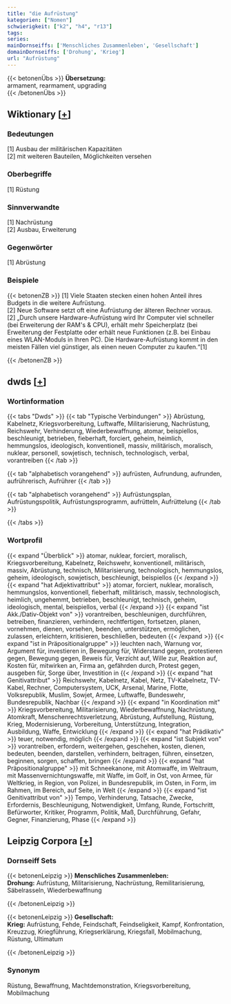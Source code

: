 ```yaml
---
title: "die Aufrüstung"
kategorien: ["Nomen"]
schwierigkeit: ["k2", "h4", "r13"]
tags:
series:
mainDornseiffs: ['Menschliches Zusammenleben', 'Gesellschaft']
domainDornseiffs: ['Drohung', 'Krieg']
url: "Aufrüstung"
---
```


{{< betonenÜbs >}}
**Übersetzung:**  
armament, rearmament, upgrading  
{{< /betonenÜbs >}}

## Wiktionary [[+](https://de.wiktionary.org/wiki/Aufrüstung)]

### Bedeutungen
[1] Ausbau der militärischen Kapazitäten  
[2] mit weiteren Bauteilen, Möglichkeiten versehen  

### Oberbegriffe
[1] Rüstung  

### Sinnverwandte
[1] Nachrüstung  
[2] Ausbau, Erweiterung  

### Gegenwörter
[1] Abrüstung  

### Beispiele
{{< betonenZB >}}
[1] Viele Staaten stecken einen hohen Anteil ihres Budgets in die weitere Aufrüstung.  
[2] Neue Software setzt oft eine Aufrüstung der älteren Rechner voraus.  
[2] „Durch unsere Hardware-Aufrüstung wird Ihr Computer viel schneller (bei Erweiterung der RAM's & CPU), erhält mehr Speicherplatz (bei Erweiterung der Festplatte oder erhält neue Funktionen (z.B. bei Einbau eines WLAN-Moduls in Ihren PC). Die Hardware-Aufrüstung kommt in den meisten Fällen viel günstiger, als einen neuen Computer zu kaufen.“[1]  

{{< /betonenZB >}}


## dwds [[+](https://www.dwds.de/wb/Aufrüstung)]

### Wortinformation
{{< tabs "Dwds" >}}
{{< tab "Typische Verbindungen" >}}
Abrüstung, Kabelnetz, Kriegsvorbereitung, Luftwaffe, Militarisierung, Nachrüstung, Reichswehr, Verhinderung, Wiederbewaffnung, atomar, beispiellos, beschleunigt, betrieben, fieberhaft, forciert, geheim, heimlich, hemmungslos, ideologisch, konventionell, massiv, militärisch, moralisch, nuklear, personell, sowjetisch, technisch, technologisch, verbal, vorantreiben
{{< /tab >}}

{{< tab "alphabetisch vorangehend" >}}
aufrüsten, Aufrundung, aufrunden, aufrührerisch, Aufrührer
{{< /tab >}}

{{< tab "alphabetisch vorangehend" >}}
Aufrüstungsplan, Aufrüstungspolitik, Aufrüstungsprogramm, aufrütteln, Aufrüttelung
{{< /tab >}}

{{< /tabs >}}

### Wortprofil
{{< expand "Überblick" >}} atomar, nuklear, forciert, moralisch, Kriegsvorbereitung, Kabelnetz, Reichswehr, konventionell, militärisch, massiv, Abrüstung, technisch, Militarisierung, technologisch, hemmungslos, geheim, ideologisch, sowjetisch, beschleunigt, beispiellos {{< /expand >}}
{{< expand "hat Adjektivattribut" >}} atomar, forciert, nuklear, moralisch, hemmungslos, konventionell, fieberhaft, militärisch, massiv, technologisch, heimlich, ungehemmt, betrieben, beschleunigt, technisch, geheim, ideologisch, mental, beispiellos, verbal {{< /expand >}}
{{< expand "ist Akk./Dativ-Objekt von" >}} vorantreiben, beschleunigen, durchführen, betreiben, finanzieren, verhindern, rechtfertigen, fortsetzen, planen, vornehmen, dienen, vorsehen, beenden, unterstützen, ermöglichen, zulassen, erleichtern, kritisieren, beschließen, bedeuten {{< /expand >}}
{{< expand "ist in Präpositionalgruppe" >}} leuchten nach, Warnung vor, Argument für, investieren in, Bewegung für, Widerstand gegen, protestieren gegen, Bewegung gegen, Beweis für, Verzicht auf, Wille zur, Reaktion auf, Kosten für, mitwirken an, Firma an, gefährden durch, Protest gegen, ausgeben für, Sorge über, Investition in {{< /expand >}}
{{< expand "hat Genitivattribut" >}} Reichswehr, Kabelnetz, Kabel, Netz, TV-Kabelnetz, TV-Kabel, Rechner, Computersystem, UCK, Arsenal, Marine, Flotte, Volksrepublik, Muslim, Sowjet, Armee, Luftwaffe, Bundeswehr, Bundesrepublik, Nachbar {{< /expand >}}
{{< expand "in Koordination mit" >}} Kriegsvorbereitung, Militarisierung, Wiederbewaffnung, Nachrüstung, Atomkraft, Menschenrechtsverletzung, Abrüstung, Aufstellung, Rüstung, Krieg, Modernisierung, Vorbereitung, Unterstützung, Integration, Ausbildung, Waffe, Entwicklung {{< /expand >}}
{{< expand "hat Prädikativ" >}} teuer, notwendig, möglich {{< /expand >}}
{{< expand "ist Subjekt von" >}} vorantreiben, erfordern, weitergehen, geschehen, kosten, dienen, bedeuten, beenden, darstellen, verhindern, beitragen, führen, einsetzen, beginnen, sorgen, schaffen, bringen {{< /expand >}}
{{< expand "hat Präpositionalgruppe" >}} mit Schneekanone, mit Atomwaffe, im Weltraum, mit Massenvernichtungswaffe, mit Waffe, im Golf, in Ost, von Armee, für Weltkrieg, in Region, von Polizei, in Bundesrepublik, im Osten, in Form, im Rahmen, im Bereich, auf Seite, in Welt {{< /expand >}}
{{< expand "ist Genitivattribut von" >}} Tempo, Verhinderung, Tatsache, Zwecke, Erfordernis, Beschleunigung, Notwendigkeit, Umfang, Runde, Fortschritt, Befürworter, Kritiker, Programm, Politik, Maß, Durchführung, Gefahr, Gegner, Finanzierung, Phase {{< /expand >}}

## Leipzig Corpora [[+](https://corpora.uni-leipzig.de/en/res?word=Aufrüstung&corpusId=deu_newscrawl-public_2018)]

### Dornseiff Sets
{{< betonenLeipzig >}}
**Menschliches Zusammenleben:**  
**Drohung:** Aufrüstung, Militarisierung, Nachrüstung, Remilitarisierung, Säbelrasseln, Wiederbewaffnung  

{{< /betonenLeipzig >}}


{{< betonenLeipzig >}}
**Gesellschaft:**  
**Krieg:** Aufrüstung, Fehde, Feindschaft, Feindseligkeit, Kampf, Konfrontation, Kreuzzug, Kriegführung, Kriegserklärung, Kriegsfall, Mobilmachung, Rüstung, Ultimatum  

{{< /betonenLeipzig >}}

### Synonym
Rüstung, Bewaffnung, Machtdemonstration, Kriegsvorbereitung, Mobilmachung


